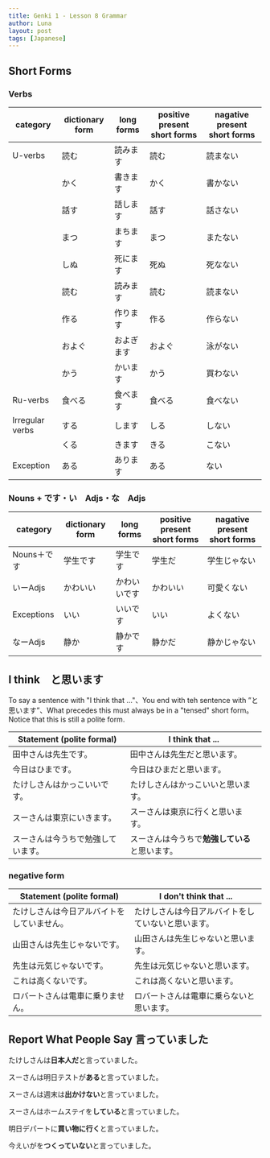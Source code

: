 ```yaml
---
title: Genki 1 - Lesson 8 Grammar
author: Luna
layout: post
tags: [Japanese]
---
```


## Short Forms

### Verbs

| category        | dictionary form | long forms | positive present short forms | nagative present short forms |
| --------------- | --------------- | ---------- | ---------------------------- | ---------------------------- |
| U-verbs         | 読む            | 読みます   | 読む                         | 読まない                     |
|                 | かく            | 書きます   | かく                         | 書かない                     |
|                 | 話す            | 話します   | 話す                         | 話さない                     |
|                 | まつ            | まちます   | まつ                         | またない                     |
|                 | しぬ            | 死にます   | 死ぬ                         | 死なない                     |
|                 | 読む            | 読みます   | 読む                         | 読まない                     |
|                 | 作る            | 作ります   | 作る                         | 作らない                     |
|                 | およぐ          | およぎます | およぐ                       | 泳がない                     |
|                 | かう            | かいます   | かう                         | 買わない                     |
| Ru-verbs        | 食べる          | 食べます   | 食べる                       | 食べない                     |
| Irregular verbs | する            | します     | しる                         | しない                       |
|                 | くる            | きます     | きる                         | こない                       |
| Exception       | ある            | あります   | ある                         | ない                         |

### Nouns + です・い　Adjs・な　Adjs

| category    | dictionary form | long forms   | positive present short forms | nagative present short forms |
| ----------- | --------------- | ------------ | ---------------------------- | ---------------------------- |
| Nouns＋です | 学生です        | 学生です     | 学生だ                       | 学生じゃない                 |
| いーAdjs    | かわいい        | かわいいです | かわいい                     | 可愛くない                   |
| Exceptions  | いい            | いいです     | いい                         | よくない                     |
| なーAdjs    | 静か            | 静かです     | 静かだ                       | 静かじゃない                 |

## I think　と思います

To say a sentence with "I think that ..."、You end with teh sentence with ”と思います”、What precedes this must always be in a "tensed" short form。Notice that this is still a polite form.

| Statement (polite formal)          | I think that ...                             |
| ---------------------------------- | -------------------------------------------- |
| 田中さんは先生です。               | 田中さんは先生だと思います。                 |
| 今日はひまです。                   | 今日はひまだと思います。                     |
| たけしさんはかっこいいです。       | たけしさんはかっこいいと思います。           |
| スーさんは東京にいきます。         | スーさんは東京に行くと思います。             |
| スーさんは今うちで勉強しています。 | スーさんは今うちで**勉強している**と思います。 |

### negative form

| Statement (polite formal)                  | I don't think that ...                             |
| ------------------------------------------ | -------------------------------------------------- |
| たけしさんは今日アルバイトをしていません。 | たけしさんは今日アルバイトをしていないと思います。 |
| 山田さんは先生じゃないです。               | 山田さんは先生じゃないと思います。                 |
| 先生は元気じゃないです。                   | 先生は元気じゃないと思います。                     |
| これは高くないです。                       | これは高くないと思います。                         |
| ロバートさんは電車に乗りません。           | ロバートさんは電車に乗らないと思います。           |

## Report What People Say 言っていました

たけしさんは**日本人だ**と言っていました。

スーさんは明日テストが**ある**と言っていました。

スーさんは週末は**出かけない**と言っていました。

スーさんはホームステイを**している**と言っていました。

明日デパートに**買い物に行く**と言っていました。

今えいがを**つくっていない**と言っていました。